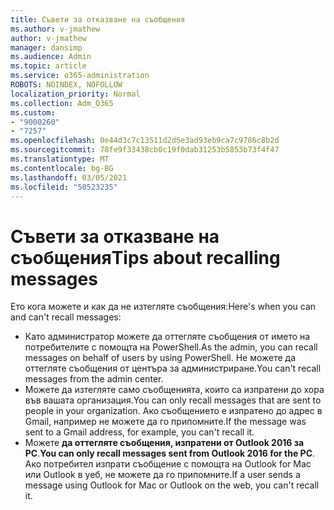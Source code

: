 ```yaml
---
title: Съвети за отказване на съобщения
ms.author: v-jmathew
author: v-jmathew
manager: dansimp
ms.audience: Admin
ms.topic: article
ms.service: o365-administration
ROBOTS: NOINDEX, NOFOLLOW
localization_priority: Normal
ms.collection: Adm_O365
ms.custom:
- "9000260"
- "7257"
ms.openlocfilehash: 0e44d3c7c13511d2d5e3ad93eb9ca7c9786c8b2d
ms.sourcegitcommit: 78fe9f33438cb0c19f0dab31253b5853b73f4f47
ms.translationtype: MT
ms.contentlocale: bg-BG
ms.lasthandoff: 03/05/2021
ms.locfileid: "50523235"
---
```

# <a name="tips-about-recalling-messages"></a><span data-ttu-id="c7c42-102">Съвети за отказване на съобщения</span><span class="sxs-lookup"><span data-stu-id="c7c42-102">Tips about recalling messages</span></span>

<span data-ttu-id="c7c42-103">Ето кога можете и как да не изтегляте съобщения:</span><span class="sxs-lookup"><span data-stu-id="c7c42-103">Here's when you can and can't recall messages:</span></span>

* <span data-ttu-id="c7c42-104">Като администратор можете да оттегляте съобщения от името на потребителите с помощта на PowerShell.</span><span class="sxs-lookup"><span data-stu-id="c7c42-104">As the admin, you can recall messages on behalf of users by using PowerShell.</span></span> <span data-ttu-id="c7c42-105">Не можете да оттегляте съобщения от центъра за администриране.</span><span class="sxs-lookup"><span data-stu-id="c7c42-105">You can't recall messages from the admin center.</span></span>
* <span data-ttu-id="c7c42-106">Можете да изтегляте само съобщенията, които са изпратени до хора във вашата организация.</span><span class="sxs-lookup"><span data-stu-id="c7c42-106">You can only recall messages that are sent to people in your organization.</span></span> <span data-ttu-id="c7c42-107">Ако съобщението е изпратено до адрес в Gmail, например не можете да го припомните.</span><span class="sxs-lookup"><span data-stu-id="c7c42-107">If the message was sent to a Gmail address, for example, you can't recall it.</span></span>
* <span data-ttu-id="c7c42-108">Можете **да оттегляте съобщения, изпратени от Outlook 2016 за PC**.</span><span class="sxs-lookup"><span data-stu-id="c7c42-108">**You can only recall messages sent from Outlook 2016 for the PC**.</span></span> <span data-ttu-id="c7c42-109">Ако потребител изпрати съобщение с помощта на Outlook for Mac или Outlook в уеб, не можете да го припомните.</span><span class="sxs-lookup"><span data-stu-id="c7c42-109">If a user sends a message using Outlook for Mac or Outlook on the web, you can't recall it.</span></span>
